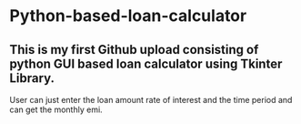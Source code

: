 # Python-based-loan-calculator
## This is my first Github upload consisting of python GUI based loan calculator using Tkinter Library.
User can just enter the loan amount rate of interest and the time period and can get the monthly emi.
